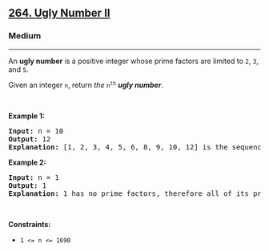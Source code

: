<h2><a href="https://leetcode.com/problems/ugly-number-ii/?envType=problem-list-v2&envId=dynamic-programming">264. Ugly Number II</a></h2><h3>Medium</h3><hr><p>An <strong>ugly number</strong> is a positive integer whose prime factors are limited to <code>2</code>, <code>3</code>, and <code>5</code>.</p>

<p>Given an integer <code>n</code>, return <em>the</em> <code>n<sup>th</sup></code> <em><strong>ugly number</strong></em>.</p>

<p>&nbsp;</p>
<p><strong class="example">Example 1:</strong></p>

<pre>
<strong>Input:</strong> n = 10
<strong>Output:</strong> 12
<strong>Explanation:</strong> [1, 2, 3, 4, 5, 6, 8, 9, 10, 12] is the sequence of the first 10 ugly numbers.
</pre>

<p><strong class="example">Example 2:</strong></p>

<pre>
<strong>Input:</strong> n = 1
<strong>Output:</strong> 1
<strong>Explanation:</strong> 1 has no prime factors, therefore all of its prime factors are limited to 2, 3, and 5.
</pre>

<p>&nbsp;</p>
<p><strong>Constraints:</strong></p>

<ul>
	<li><code>1 &lt;= n &lt;= 1690</code></li>
</ul>
